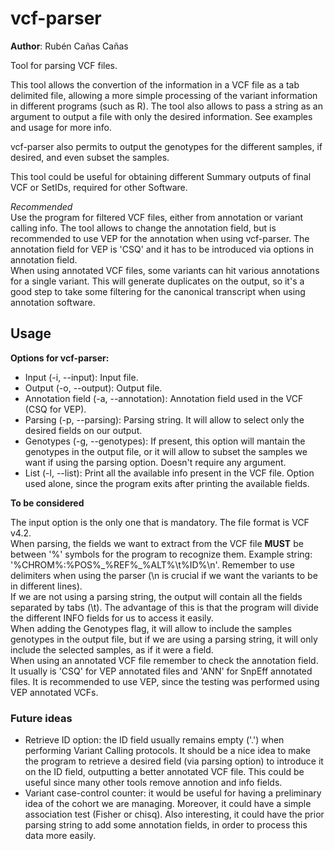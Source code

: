 # vcf-parser
**Author**: Rubén Cañas Cañas  


Tool for parsing VCF files.

This tool allows the convertion of the information in a VCF file as a tab delimited file, allowing a more simple processing of the variant information in different programs (such as R). The tool also allows to pass a string as an argument to output a file with only the desired information. See examples and usage for more info.

vcf-parser also permits to output the genotypes for the different samples, if desired, and even subset the samples.

This tool could be useful for obtaining different Summary outputs of final VCF or SetIDs, required for other Software.  

*Recommended*  
Use the program for filtered VCF files, either from annotation or variant calling info.
The tool allows to change the annotation field, but is recommended to use VEP for the annotation when using vcf-parser. The annotation field for VEP is 'CSQ' and it has to be introduced via options in annotation field.  
When using annotated VCF files, some variants can hit various annotations for a single variant. This will generate duplicates on the output, so it's a good step to take some filtering for the canonical transcript when using annotation software.  

 
## Usage
**Options for vcf-parser:**  

- Input (-i, --input): Input file.
- Output (-o, --output): Output file.
- Annotation field (-a, --annotation): Annotation field used in the VCF (CSQ for VEP).
- Parsing (-p, --parsing): Parsing string. It will allow to select only the desired fields on our output.  
- Genotypes (-g, --genotypes): If present, this option will mantain the genotypes in the output file, or it will allow to subset the samples we want if using the parsing option. Doesn't require any argument.
- List (-l, --list): Print all the available info present in the VCF file. Option used alone, since the program exits after printing the available fields.

**To be considered**  

The input option is the only one that is mandatory. The file format is VCF v4.2.  
When parsing, the fields we want to extract from the VCF file **MUST** be between '%' symbols for the program to recognize them. Example string: '%CHROM%:%POS%\_%REF%\_%ALT%\t%ID%\n'.
Remember to use delimiters when using the parser (\n is crucial if we want the variants to be in different lines).  
If we are not using a parsing string, the output will contain all the fields separated by tabs (\t). The advantage of this is that the program will divide the different INFO fields for us to access it easily.  
When adding the Genotypes flag, it will allow to include the samples genotypes in the output file, but if we are using a parsing string, it will only include the selected samples, as if it were a field.  
When using an annotated VCF file remember to check the annotation field. It usually is 'CSQ' for VEP annotated files and 'ANN' for SnpEff annotated files. It is recommended to use VEP, since the testing was performed using VEP annotated VCFs.  

### Future ideas  
- Retrieve ID option: the ID field usually remains empty ('.') when performing Variant Calling protocols. It should be a nice idea to make the program to retrieve a desired field (via parsing option) to introduce it on the ID field, outputting a better annotated VCF file. This could be useful since many other tools remove annotion and info fields.
- Variant case-control counter: it would be useful for having a preliminary idea of the cohort we are managing. Moreover, it could have a simple association test (Fisher or chisq). Also interesting, it could have the prior parsing string to add some annotation fields, in order to process this data more easily.
